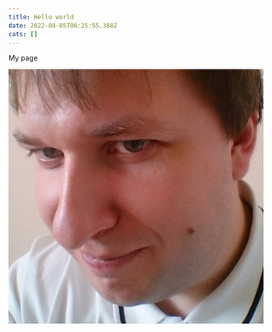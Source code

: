 ```yaml
---
title: Hello world
date: 2022-08-05T06:25:55.388Z
cats: []
---
```

My page

![face](public/img/face.jpg)
